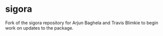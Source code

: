 # sigora

Fork of the sigora repository for Arjun Baghela and Travis Blimkie to begin work on updates to the package.
